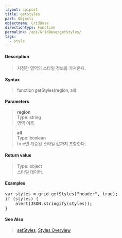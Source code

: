 ```yaml
---
layout: apipost
title: getStyles
part: Objects
objectname: GridBase
directiontype: Function
permalink: /api/GridBase/getStyles/
tags:
  - style
---
```



#### Description

> 지정한 영역의 스타일 정보를 가져온다.  

#### Syntax

> function getStyles(region, all)  

#### Parameters

> **region**  
> Type: string  
> 영역 이름  

> **all**  
> Type: boolean  
> true면 계승된 스타일 값까지 포함한다.  

#### Return value

> Type: object  
> 스타일 데이터.  

#### Examples 

<pre class="prettyprint">
var styles = grid.getStyles("header", true);
if (styles) {
    alert(JSON.stringify(styles));
}
</pre>

#### See Also
> [setStyles](/api/GridBase/setStyles), [Styles Overview](http://demo.realgrid.com/Demo/StylesConcept)